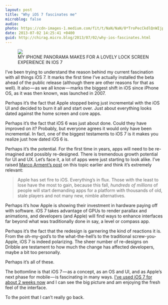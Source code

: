 ```yaml
---
layout: post
title: "Why iOS 7 fascinates me"
microblog: false
audio: 
photo: https://cdn-images-1.medium.com/fit/t/NaN/NaN/0*TroPecCkdlQnWIjp.jpeg
date: 2013-07-02 14:25:41 +0400
guid: http://chirag.micro.blog/2013/07/02/why-ios-fascinates.html
---
```

<figure class="wp-caption">

<img src="https://cdn-images-1.medium.com/fit/t/NaN/NaN/0*TroPecCkdlQnWIjp.jpeg">

<figcaption class="wp-caption-text">MY IPHONE PANORAMA MAKES FOR A LOVELY LOCK SCREEN EXPERIENCE IN IOS 7</figcaption></figure>

<p>I’ve been trying to understand the reason behind my current fascination with all things iOS 7. It marks the first time I’ve actually installed the beta ahead of the public release (although there are other reasons for that as well). It also — as we all know — marks the biggest shift in iOS since iPhone OS, as it was then known, was launched in 2007.</p>
<p>Perhaps it’s the fact that Apple stopped being just incremental with the iOS UI and decided to burn it all and start over. Just about everything looks dated against the home screen and core apps.</p>
<p>Perhaps it’s the fact that iOS 6 was just about done. Could they have improved on it? Probably, but everyone agrees it would only have been incremental. In fact, one of the biggest testaments to iOS 7 is it makes you realize just how dated iOS 6 is.</p>
<p>Perhaps it’s the potential. For the first time in years, apps will need to be re-imagined and possibly re-designed. There is tremendous growth potential for UI and UX. Let’s face it, a lot of apps were just starting to look alike. I’ve raised <a href="http://www.marco.org/2013/06/11/fertile-ground" target="_blank">Marco Arment’s post</a> on this topic earlier and think it’s extremely relevant:</p>
<blockquote>Apple has set fire to iOS. Everything’s in flux. Those with the least to lose have the most to gain, because this fall, <em>hundreds of millions </em>of people will start demanding apps for a platform with thousands of old, stale players and not many new, nimble alternatives.</blockquote>
<p>Perhaps it’s how Apple is showing their investment in hardware paying off with software. iOS 7 takes advantage of GPUs to render parallax and animations, and developers (and Apple) will find ways to enhance interfaces far beyond what was traditionally done in say, a level or compass app.</p>
<p>Perhaps it’s the fact that the redesign is garnering the kind of reactions it is. From the oh-my-god’s to the what-the-hell’s to the traditional screw-you-Apple, iOS 7 is indeed polarizing. The sheer number of re-designs on Dribble are testament to how much the change has affected developers, maybe a bit too personally.</p>
<p>Perhaps it’s all of these.</p>
<p>The bottomline is that iOS 7 — as a concept, as an OS and UI, and as Apple’s next phase for mobile — is fascinating in many ways. <a href="http://blog.chirag.biz/post/53915763151/ios7-review" target="_blank">I’ve used iOS 7 for about 2 weeks now</a> and I can see the big picture and am enjoying the fresh feel of the interface.</p>
<p>To the point that I can’t really go back.</p>
